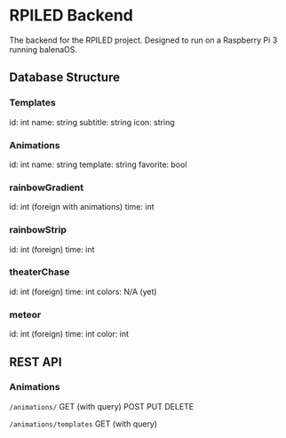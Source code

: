 # RPILED Backend

The backend for the RPILED project. Designed to run on a Raspberry Pi 3 running balenaOS.

## Database Structure

### Templates
id: int
name: string
subtitle: string
icon: string

### Animations
id: int
name: string
template: string
favorite: bool

### rainbowGradient
id: int (foreign with animations)
time: int

### rainbowStrip
id: int (foreign)
time: int

### theaterChase
id: int (foreign)
time: int
colors: N/A (yet)

### meteor
id: int (foreign)
time: int
color: int


## REST API

### Animations

`/animations/`
GET (with query)
POST
PUT
DELETE

`/animations/templates`
GET (with query)

